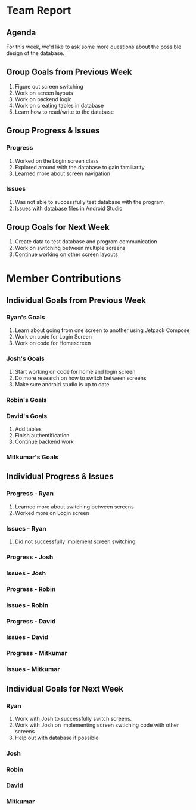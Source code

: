 # Team Report

## Agenda
For this week, we'd like to ask some more questions about the possible design of the database.  
## Group Goals from Previous Week
1. Figure out screen switching
2. Work on screen layouts
3. Work on backend logic
4. Work on creating tables in database
5. Learn how to read/write to the database

## Group Progress & Issues
### Progress
1. Worked on the Login screen class
2. Explored around with the database to gain familiarity
3. Learned more about screen navigation  
### Issues
1. Was not able to successfully test database with the program
2. Issues with database files in Android Studio  
## Group Goals for Next Week
1. Create data to test database and program communication
2. Work on switching between multiple screens
3. Continue working on other screen layouts
# Member Contributions

## Individual Goals from Previous Week
### Ryan's Goals
1. Learn about going from one screen to another using Jetpack Compose
2. Work on code for Login Screen
3. Work on code for Homescreen

### Josh's Goals
1. Start working on code for home and login screen
2. Do more research on how to switch between screens
3. Make sure android studio is up to date

### Robin's Goals

### David's Goals
1. Add tables
2. Finish authentification
3. Continue backend work

### Mitkumar's Goals

## Individual Progress & Issues
### Progress - Ryan
1. Learned more about switching between screens
2. Worked more on Login screen
### Issues - Ryan
1. Did not successfully implement screen switching  
### Progress - Josh

### Issues - Josh

### Progress - Robin

### Issues - Robin

### Progress - David

### Issues - David

### Progress - Mitkumar
  
### Issues - Mitkumar
  
## Individual Goals for Next Week
### Ryan
1. Work with Josh to successfully switch screens.
2. Work with Josh on implementing screen swtiching code with other screens
3. Help out with database if possible  
### Josh

### Robin

### David
 
### Mitkumar
